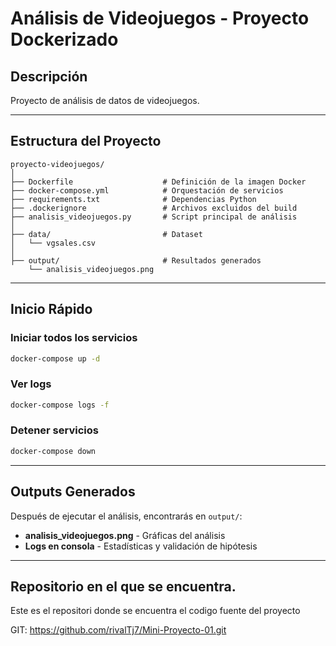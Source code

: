 # Análisis de Videojuegos - Proyecto Dockerizado

## Descripción
Proyecto de análisis de datos de videojuegos.

---

## Estructura del Proyecto

```
proyecto-videojuegos/
│
├── Dockerfile                    # Definición de la imagen Docker
├── docker-compose.yml            # Orquestación de servicios
├── requirements.txt              # Dependencias Python
├── .dockerignore                 # Archivos excluidos del build
├── analisis_videojuegos.py       # Script principal de análisis
│
├── data/                         # Dataset
│   └── vgsales.csv              
│
├── output/                       # Resultados generados
    └── analisis_videojuegos.png
```

---

## Inicio Rápido

### **Iniciar todos los servicios**
```bash
docker-compose up -d
```

### **Ver logs**
```bash
docker-compose logs -f
```

### **Detener servicios**
```bash
docker-compose down
```

---

## Outputs Generados

Después de ejecutar el análisis, encontrarás en `output/`:

- **analisis_videojuegos.png** - Gráficas del análisis
- **Logs en consola** - Estadísticas y validación de hipótesis

---

## Repositorio en el que se encuentra. 

Este es el repositori donde se encuentra el codigo fuente del proyecto 

GIT: https://github.com/rivalTj7/Mini-Proyecto-01.git
